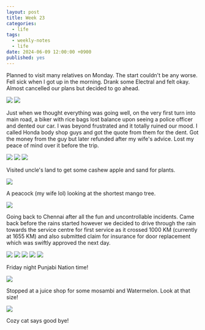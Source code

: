 ```yaml
---
layout: post
title: Week 23
categories:
  - life
tags:
  - weekly-notes
  - life
date: 2024-06-09 12:00:00 +0900
published: yes
---
```


Planned to visit many relatives on Monday. The start couldn't be any worse. Fell sick when I got up in the morning. Drank some Electral and felt okay. Almost cancelled our plans but decided to go ahead.

![](https://i.imgur.com/kRYDAH7.jpg)
![](https://i.imgur.com/o0qql8r.jpg)

Just when we thought everything was going well, on the very first turn into main road, a biker with rice bags lost balance upon seeing a police officer and dented our car. I was beyond frustrated and it totally ruined our mood. I called Honda body shop guys and got the quote from them for the dent. Got the money from the guy but later refunded after my wife's advice. Lost my peace of mind over it before the trip.

![](https://i.imgur.com/Gop9op3.jpg)
![](https://i.imgur.com/YhqNv3v.jpg)
![](https://i.imgur.com/gsh1Jvc.jpg)

Visited uncle's land to get some cashew apple and sand for plants.

![](https://i.imgur.com/MsxRN2r.jpg)

A peacock (my wife lol) looking at the shortest mango tree.

![](https://i.imgur.com/t1Bw2On.jpg)

Going back to Chennai after all the fun and uncontrollable incidents. Came back before the rains started however we decided to drive through the rain towards the service centre for first service as it crossed 1000 KM (currently at 1655 KM) and also submitted claim for insurance for door replacement which was swiftly approved the next day.

![](https://i.imgur.com/vxlsYe2.jpg)
![](https://i.imgur.com/v0KsxEx.jpg)
![](https://i.imgur.com/X8PbPWK.jpg)
![](https://i.imgur.com/b0u7ZXi.jpg)
![](https://i.imgur.com/gT39Sf7.jpg)

Friday night Punjabi Nation time!

![](https://i.imgur.com/D3yy6Rv.jpg)

Stopped at a juice shop for some mosambi and Watermelon. Look at that size! 

![](https://i.imgur.com/WzYpd89.jpg)

Cozy cat says good bye!
